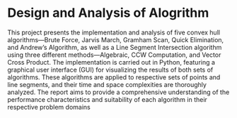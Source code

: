 # Design and Analysis of Alogrithm
This project presents the implementation and analysis of five convex hull algorithms—Brute
Force, Jarvis March, Gramham Scan, Quick Elimination, and Andrew’s Algorithm, as
well as a Line Segment Intersection algorithm using three different methods—Algebraic,
CCW Computation, and Vector Cross Product. The implementation is carried out in
Python, featuring a graphical user interface (GUI) for visualizing the results of both sets
of algorithms. These algorithms are applied to respective sets of points and line segments,
and their time and space complexities are thoroughly analyzed. The report aims to provide a comprehensive understanding of the performance characteristics and suitability of
each algorithm in their respective problem domains
